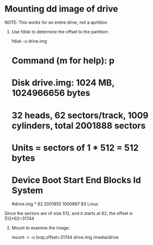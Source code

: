 # Mounting dd image of drive

NOTE: This works for an entire drive, not a aprtition

1.  Use fdisk to determine the offset to the partition:

     fdisk -u drive.img
     # Command (m for help): p
     # Disk drive.img: 1024 MB, 1024966656 bytes
     # 32 heads, 62 sectors/track, 1009 cylinders, total 2001888 sectors
     # Units = sectors of 1 * 512 = 512 bytes

     #   Device Boot      Start         End      Blocks   Id  System
     #drive.img   *          62     2001855     1000897   83  Linux

Since the sectors are of size 512, and it starts at 62, the offset is
512\*62=31744

2.  Mount to examine the image:

    mount -r -o loop,offset=31744 drive.img /media/drive
